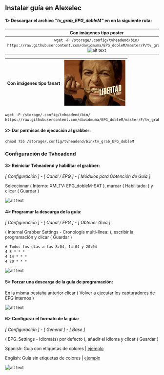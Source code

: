 ## <b>Instalar guía en Alexelec </B>
#### 1> Descargar el archivo <i>"tv_grab_EPG_dobleM"</i> en en la siguiente ruta:
| Con imágenes tipo poster |
|  :---:  |
| ```wget -P /storage/.config/tvheadend/bin/ https://raw.githubusercontent.com/davidmuma/EPG_dobleM/master/P/tv_grab_EPG_dobleM``` ![alt text](https://raw.githubusercontent.com/davidmuma/Canales_dobleM/master/Varios/EPG/poster.png) |



| Con imágenes tipo fanart | ![alt text](https://raw.githubusercontent.com/davidmuma/Canales_dobleM/master/Varios/EPG/fanart.jpg)  |
| -	| - |
```
wget -P /storage/.config/tvheadend/bin/ https://raw.githubusercontent.com/davidmuma/EPG_dobleM/master/F/tv_grab_EPG_dobleM
```
#### 2> Dar permisos de ejecución al grabber:
```
chmod 755 /storage/.config/tvheadend/bin/tv_grab_EPG_dobleM
```
### <b>Configuración de Tvheadend </B>

#### 3> Reiniciar Tvheadend y habilitar el grabber:
<i>[ Configuración ] - [ Canal / EPG ] - [ Módulos para Obtención de Guía ]</i>

Seleccionar ( Interno: XMLTV: EPG_dobleM-SAT ), marcar ( Habilitado: ) y clicar ( Guardar )

![alt text](https://raw.githubusercontent.com/davidmuma/EPG_dobleM/master/Varios/tvheadend1.jpg)

#### 4> Programar la descarga de la guía:

<i>[ Configuración ] - [ Canal / EPG ] - [ Obtener Guía ]</i>
  
( Internal Grabber Settings - Cronología multi-línea: ), escribir la programación y clicar ( Guardar )
```
# Todos los días a las 8:04, 14:04 y 20:04
4 8 * * *
4 14 * * *
4 20 * * *
```
![alt text](https://raw.githubusercontent.com/davidmuma/EPG_dobleM/master/Varios/tvheadend2.jpg)

#### 5> Forzar una descarga de la guía de programación:

En la misma pestaña anterior clicar ( Volver a ejecutar los capturadores de EPG internos )

![alt text](https://raw.githubusercontent.com/davidmuma/EPG_dobleM/master/Varios/tvheadend3.jpg)

#### 6> Configurar el formato de la guía:

<i>[ Configuración ] - [ General ] - [ Base ]</i>

( EPG_Settings - Idioma(s) por defecto ), añadir el idioma y clicar ( Guardar )

Spanish: Guía con etiquetas de colores | [ejemplo](https://raw.githubusercontent.com/davidmuma/EPG_dobleM/master/Varios/kodicolor.jpg)

English: Guía sin etiquetas de colores | [ejemplo](https://raw.githubusercontent.com/davidmuma/EPG_dobleM/master/Varios/kodisincolor.jpg)

![alt text](https://raw.githubusercontent.com/davidmuma/EPG_dobleM/master/Varios/tvheadend4.jpg)
